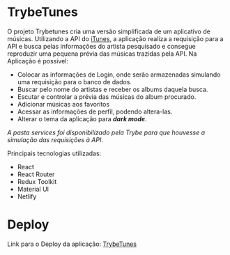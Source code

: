 # TrybeTunes

O projeto Trybetunes cria uma versão simplificada de um aplicativo de músicas. Utilizando a API do [iTunes](https://developer.apple.com/library/archive/documentation/AudioVideo/Conceptual/iTuneSearchAPI/index.html#//apple_ref/doc/uid/TP40017632-CH3-SW1),
a aplicação realiza a requisição para a API e busca pelas informações do artista pesquisado e consegue reproduzir uma pequena prévia das músicas trazidas pela API.
Na Aplicação é possivel:

 - Colocar as informações de Login, onde serão armazenadas simulando uma requisição para o banco de dados.
 - Buscar pelo nome do artistas e receber os albums daquela busca.
 - Escutar e controlar a prévia das músicas do album procurado.
 - Adicionar músicas aos favoritos
 - Acessar as informações de perfil, podendo altera-las.
 - Alterar o tema da aplicação para ***dark mode***.

*A pasta services foi disponibilizado pela Trybe para que houvesse a simulação das requisições à API*.

Principais tecnologias utilizadas:
- React
- React Router
- Redux Toolkit
- Material UI
- Netlify

# Deploy
Link para o Deploy da aplicação: [TrybeTunes](https://trybetunesapp.netlify.app/)

